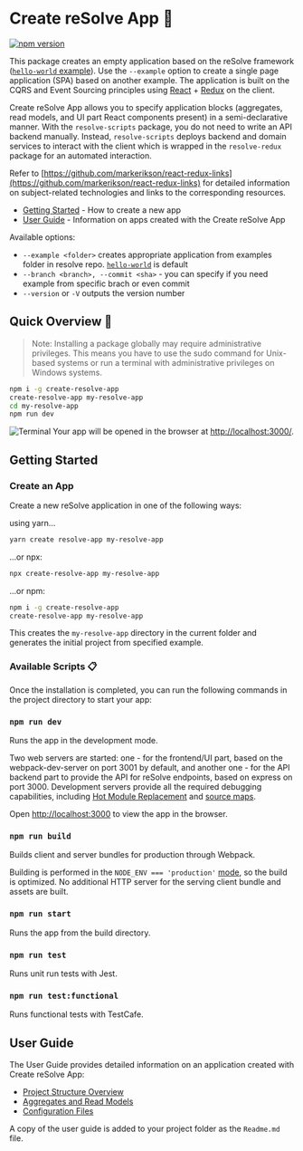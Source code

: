 

# **Create reSolve App** 🚀
[![npm version](https://badge.fury.io/js/create-resolve-app.svg)](https://badge.fury.io/js/create-resolve-app)

This package creates an empty application based on the reSolve framework ([`hello-world` example](https://github.com/reimagined/resolve/tree/master/examples/hello-world)). Use the `--example` option to create a single page application (SPA) based on another example. The application is built on the CQRS and Event Sourcing principles using [React](https://github.com/facebook/react) + [Redux](https://github.com/reactjs/redux) on the client.

Create reSolve App allows you to specify application blocks (aggregates, read models, and UI part React components present) in a semi-declarative manner. With the `resolve-scripts` package, you do not need to write an API backend manually. Instead, `resolve-scripts` deploys backend and domain services to interact with the client which is wrapped in the `resolve-redux` package for an automated interaction.

Refer to [https://github.com/markerikson/react-redux-links](https://github.com/markerikson/react-redux-links) for detailed information on subject-related technologies and links to the corresponding resources.

* [Getting Started](#getting-started) - How to create a new app
* [User Guide](#user-guide) - Information on apps created with the Create reSolve App

Available options:

- `--example <folder>` creates appropriate application from examples folder in resolve repo. [`hello-world`](https://github.com/reimagined/resolve/tree/master/examples/hello-world) is default
- `--branch <branch>, --commit <sha>` - you can specify if you need example from specific brach or even commit
- `--version` or `-V` outputs the version number

## **Quick Overview** 🔎
> Note: Installing a package globally may require administrative privileges. This means you have to use the sudo command for Unix-based systems or run a terminal with administrative privileges on Windows systems.

```bash
npm i -g create-resolve-app
create-resolve-app my-resolve-app
cd my-resolve-app
npm run dev
```
![Terminal](https://user-images.githubusercontent.com/15689049/29822549-8513584c-8cd4-11e7-8b65-b88fdad7e4d1.png)
Your app will be opened in the browser at [http://localhost:3000/](http://localhost:3000/).

## **Getting Started**
### Create an App
Create a new reSolve application in one of the following ways:

using yarn...
```bash
yarn create resolve-app my-resolve-app
```
...or npx:
```bash
npx create-resolve-app my-resolve-app
```
...or npm:
```bash
npm i -g create-resolve-app
create-resolve-app my-resolve-app
```
This creates the `my-resolve-app` directory in the current folder and generates the initial project from specified example.

### Available Scripts 📋
Once the installation is completed, you can run the following commands in the project directory to start your app:

### `npm run dev`
Runs the app in the development mode.

Two web servers are  started: one - for the frontend/UI part, based on the webpack-dev-server on port 3001 by default, and another one - for the API backend part to provide the API for reSolve endpoints, based on express on port 3000. Development servers provide all the required debugging capabilities, including [Hot Module Replacement](https://webpack.js.org/concepts/hot-module-replacement/) and [source maps](https://webpack.js.org/configuration/devtool/).

Open [http://localhost:3000](http://localhost:3000/) to view the app in the browser.

### `npm run build`
Builds client and server bundles for production through Webpack.

Building is performed in the `NODE_ENV === 'production'` [mode](https://webpack.js.org/guides/production/#node-environment-variable), so the build is optimized. No additional HTTP server for the serving client bundle and assets are  built.

### `npm run start`
Runs the app from the build directory.

### `npm run test`
Runs unit run tests with Jest.

### `npm run test:functional`
Runs functional tests with TestCafe.

## **User Guide**
The User Guide provides detailed information on an application created with Create reSolve App:
* [Project Structure Overview](../../examples/hello-world/#project-structure-overview-)
* [Aggregates and Read Models](../../examples/hello-world#aggregates-and-read-models-)
* [Configuration Files](../../examples/hello-world#configuration-files-)

A copy of the user guide is added to your project folder as the `Readme.md` file.
